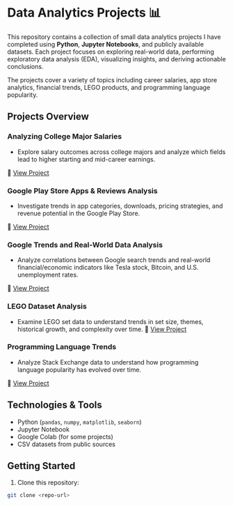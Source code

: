 # Data Analytics Projects 📊

This repository contains a collection of small data analytics projects I have completed using **Python**, **Jupyter Notebooks**, and publicly available datasets. Each project focuses on exploring real-world data, performing exploratory data analysis (EDA), visualizing insights, and deriving actionable conclusions.

The projects cover a variety of topics including career salaries, app store analytics, financial trends, LEGO products, and programming language popularity.

## Projects Overview

### Analyzing College Major Salaries
- Explore salary outcomes across college majors and analyze which fields lead to higher starting and mid-career earnings.
  
📂 [View Project](https://github.com/PranayPrasanth/Data_Analytics_Projects/tree/main/College_Majors_vs%20Salaries)

### Google Play Store Apps & Reviews Analysis
- Investigate trends in app categories, downloads, pricing strategies, and revenue potential in the Google Play Store.
  
📂 [View Project](https://github.com/PranayPrasanth/Data_Analytics_Projects/tree/main/Google_Play_Store_Analytics)
  
### Google Trends and Real-World Data Analysis
- Analyze correlations between Google search trends and real-world financial/economic indicators like Tesla stock, Bitcoin, and U.S. unemployment rates.
  
📂 [View Project](https://github.com/PranayPrasanth/Data_Analytics_Projects/tree/main/Google_Trends_and_Data_Visualisation)

### LEGO Dataset Analysis
- Examine LEGO set data to understand trends in set size, themes, historical growth, and complexity over time.
📂 [View Project](https://github.com/PranayPrasanth/Data_Analytics_Projects/tree/main/Lego_Analysis)

### Programming Language Trends
- Analyze Stack Exchange data to understand how programming language popularity has evolved over time.
  
📂 [View Project](https://github.com/PranayPrasanth/Data_Analytics_Projects/tree/main/Programming_Languages_Analysis)
        
## Technologies & Tools

- Python (`pandas`, `numpy`, `matplotlib`, `seaborn`)  
- Jupyter Notebook  
- Google Colab (for some projects)  
- CSV datasets from public sources  

## Getting Started

1. Clone this repository:

```bash
git clone <repo-url>
